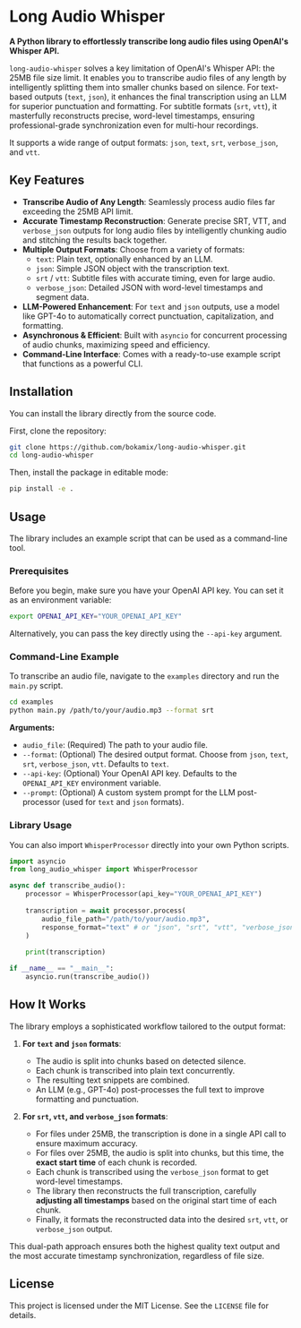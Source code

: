 # Long Audio Whisper

**A Python library to effortlessly transcribe long audio files using OpenAI's Whisper API.**

`long-audio-whisper` solves a key limitation of OpenAI's Whisper API: the 25MB file size limit. It enables you to transcribe audio files of any length by intelligently splitting them into smaller chunks based on silence. For text-based outputs (`text`, `json`), it enhances the final transcription using an LLM for superior punctuation and formatting. For subtitle formats (`srt`, `vtt`), it masterfully reconstructs precise, word-level timestamps, ensuring professional-grade synchronization even for multi-hour recordings.

It supports a wide range of output formats: `json`, `text`, `srt`, `verbose_json`, and `vtt`.

## Key Features

- **Transcribe Audio of Any Length**: Seamlessly process audio files far exceeding the 25MB API limit.
- **Accurate Timestamp Reconstruction**: Generate precise SRT, VTT, and `verbose_json` outputs for long audio files by intelligently chunking audio and stitching the results back together.
- **Multiple Output Formats**: Choose from a variety of formats:
    - `text`: Plain text, optionally enhanced by an LLM.
    - `json`: Simple JSON object with the transcription text.
    - `srt` / `vtt`: Subtitle files with accurate timing, even for large audio.
    - `verbose_json`: Detailed JSON with word-level timestamps and segment data.
- **LLM-Powered Enhancement**: For `text` and `json` outputs, use a model like GPT-4o to automatically correct punctuation, capitalization, and formatting.
- **Asynchronous & Efficient**: Built with `asyncio` for concurrent processing of audio chunks, maximizing speed and efficiency.
- **Command-Line Interface**: Comes with a ready-to-use example script that functions as a powerful CLI.

## Installation

You can install the library directly from the source code.

First, clone the repository:
```bash
git clone https://github.com/bokamix/long-audio-whisper.git
cd long-audio-whisper
```

Then, install the package in editable mode:
```bash
pip install -e .
```

## Usage

The library includes an example script that can be used as a command-line tool.

### Prerequisites

Before you begin, make sure you have your OpenAI API key. You can set it as an environment variable:
```bash
export OPENAI_API_KEY="YOUR_OPENAI_API_KEY"
```
Alternatively, you can pass the key directly using the `--api-key` argument.

### Command-Line Example

To transcribe an audio file, navigate to the `examples` directory and run the `main.py` script.

```bash
cd examples
python main.py /path/to/your/audio.mp3 --format srt
```

**Arguments:**

- `audio_file`: (Required) The path to your audio file.
- `--format`: (Optional) The desired output format. Choose from `json`, `text`, `srt`, `verbose_json`, `vtt`. Defaults to `text`.
- `--api-key`: (Optional) Your OpenAI API key. Defaults to the `OPENAI_API_KEY` environment variable.
- `--prompt`: (Optional) A custom system prompt for the LLM post-processor (used for `text` and `json` formats).

### Library Usage

You can also import `WhisperProcessor` directly into your own Python scripts.

```python
import asyncio
from long_audio_whisper import WhisperProcessor

async def transcribe_audio():
    processor = WhisperProcessor(api_key="YOUR_OPENAI_API_KEY")
    
    transcription = await processor.process(
        audio_file_path="/path/to/your/audio.mp3",
        response_format="text" # or "json", "srt", "vtt", "verbose_json"
    )
    
    print(transcription)

if __name__ == "__main__":
    asyncio.run(transcribe_audio())
```

## How It Works

The library employs a sophisticated workflow tailored to the output format:

1.  **For `text` and `json` formats**:
    - The audio is split into chunks based on detected silence.
    - Each chunk is transcribed into plain text concurrently.
    - The resulting text snippets are combined.
    - An LLM (e.g., GPT-4o) post-processes the full text to improve formatting and punctuation.

2.  **For `srt`, `vtt`, and `verbose_json` formats**:
    - For files under 25MB, the transcription is done in a single API call to ensure maximum accuracy.
    - For files over 25MB, the audio is split into chunks, but this time, the **exact start time** of each chunk is recorded.
    - Each chunk is transcribed using the `verbose_json` format to get word-level timestamps.
    - The library then reconstructs the full transcription, carefully **adjusting all timestamps** based on the original start time of each chunk.
    - Finally, it formats the reconstructed data into the desired `srt`, `vtt`, or `verbose_json` output.

This dual-path approach ensures both the highest quality text output and the most accurate timestamp synchronization, regardless of file size.

## License

This project is licensed under the MIT License. See the `LICENSE` file for details.